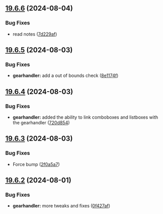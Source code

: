 ## [19.6.6](https://github.com/Torwent/WaspLib/compare/v19.6.5...v19.6.6) (2024-08-04)


### Bug Fixes

* read notes ([7d229af](https://github.com/Torwent/WaspLib/commit/7d229af391c2db19dcfcd2313ad616d1f3d3f381))



## [19.6.5](https://github.com/Torwent/WaspLib/compare/v19.6.4...v19.6.5) (2024-08-03)


### Bug Fixes

* **gearhandler:** add a out of bounds check ([8e1174f](https://github.com/Torwent/WaspLib/commit/8e1174f806f349613d2000b36de206cc65169586))



## [19.6.4](https://github.com/Torwent/WaspLib/compare/v19.6.3...v19.6.4) (2024-08-03)


### Bug Fixes

* **gearhandler:** added the ability to link comboboxes and listboxes with the gearhandler ([720d854](https://github.com/Torwent/WaspLib/commit/720d8543e072ad622fdea77ae0977e66846faef2))



## [19.6.3](https://github.com/Torwent/WaspLib/compare/v19.6.2...v19.6.3) (2024-08-03)


### Bug Fixes

* Force bump ([2f0a5a7](https://github.com/Torwent/WaspLib/commit/2f0a5a72199a44d3d00310bad018e23c22c3f495))



## [19.6.2](https://github.com/Torwent/WaspLib/compare/v19.6.1...v19.6.2) (2024-08-01)


### Bug Fixes

* **gearhandler:** more tweaks and fixes ([0f427af](https://github.com/Torwent/WaspLib/commit/0f427afa20cd6fa9d1fa72bf73f532d7c81b44a7))



